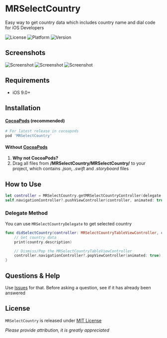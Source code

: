 # MRSelectCountry
Easy way to get country data which includes country name and dial code for iOS Developers

![License](https://img.shields.io/cocoapods/l/MRSelectCountry.svg) 
![Platform](https://img.shields.io/cocoapods/p/MRSelectCountry.svg)
![Version](https://img.shields.io/cocoapods/v/MRSelectCountry.svg)

## Screenshots

![Screenshot](https://github.com/mrazam110/MRSelectCountry/blob/master/screenshots/1.png) ![Screenshot](https://github.com/mrazam110/MRSelectCountry/blob/master/screenshots/2.png) ![Screenshot](https://github.com/mrazam110/MRSelectCountry/blob/master/screenshots/3.png)


## Requirements

* iOS 9.0+

## Installation

#### [CocoaPods](https://cocoapods.org/) (recommended)

````ruby
# For latest release in cocoapods
pod 'MRSelectCountry'
````

#### Without [CocoaPods](https://cocoapods.org/)

1. **Why not CocoaPods?**
2. Drag all files from **/MRSelectCountry/MRSelectCountry/** to your project, which contains *.json, .swift* and *.storyboard* files

## How to Use

````swift
let controller = MRSelectCountry.getMRSelectCountryController(delegate: self)
self.navigationController?.pushViewController(controller, animated: true)
````

### Delegate Method

You can use `MRSelectCountryDelegate` to get selected country
````swift
func didSelectCountry(controller: MRSelectCountryTableViewController, country: MRCountry) {
    // Get country data
    print(country.description)

    // Dismiss/Pop the MRSelectCountryTableViewController
    controller.navigationController?.popViewController(animated: true)
}
````

## Questions & Help

Use [Issues](https://github.com/mrazam110/MRSelectCountry/issues) for that. Before asking a question, see if it has already been answered

## License

`MRSelectCountry` is released under [MIT License](https://github.com/mrazam110/MRSelectCountry/blob/master/LICENSE)

*Please provide attribution, it is greatly appreciated*
